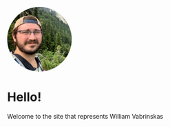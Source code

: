 <a href="https://github.com/wvabrinskas"><img src="media/profile-sqr.jpg" width="150" style='border-radius: 50%; margin: auto;'/></a>

# Hello!

Welcome to the site that represents William Vabrinskas

